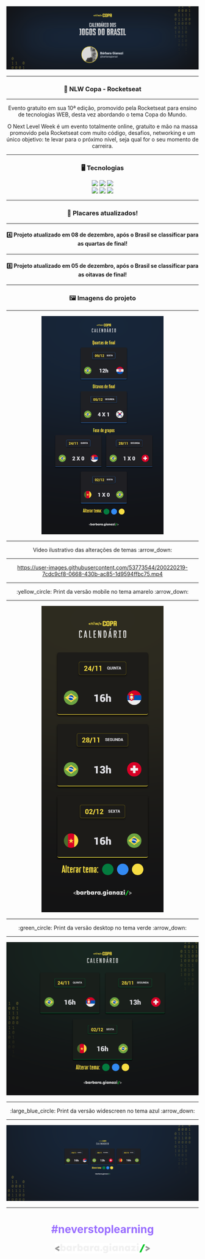 <img src="./assets/capa-projeto.svg">

<hr>
<h3 align="center"> 🚀 NLW Copa - Rocketseat </h3>
<hr>

<p align="center">
Evento gratuito em sua 10ª edição, promovido pela Rocketseat para ensino de tecnologias WEB, desta vez abordando o tema Copa do Mundo.
</p>
<p align="center">
O Next Level Week é um evento totalmente online, gratuito e mão na massa promovido pela Rocketseat com muito código, desafios, networking e um único objetivo: te levar para o próximo nível, seja qual for o seu momento de carreira.
</p>
<hr>

<h3 align="center">🖥️ Tecnologias</h3>
<div align="center">
    <img src="https://img.shields.io/badge/HTML5-E34F26?style=for-the-badge&logo=html5&logoColor=white"/>
    <img src="https://img.shields.io/badge/CSS3-1572B6?style=for-the-badge&logo=css3&logoColor=white"/>
    <img src="https://img.shields.io/badge/JavaScript-F7DF1E?style=for-the-badge&logo=javascript&logoColor=black"/>
    <br>
    <img src="https://img.shields.io/badge/Figma-2E2E2E?style=for-the-badge&logo=figma&logoColor=white"/>
    <img src="https://img.shields.io/badge/GIT-E44C30?style=for-the-badge&logo=git&logoColor=white"/>
    <img src="https://img.shields.io/badge/GitHub-100000?style=for-the-badge&logo=github&logoColor=white"/>
</div>
<hr>
<h3 align="center">🥇 Placares atualizados!</h3>
<hr>
<h4 align="center">4️⃣ Projeto atualizado em 08 de dezembro, após o Brasil se classificar para as quartas de final!</h4>

<hr>
<h4 align="center">8️⃣ Projeto atualizado em 05 de dezembro, após o Brasil se classificar para as oitavas de final!</h4>

<hr>
<h3 align="center">🖼️ Imagens do projeto</h3>
<hr>
<p align="center"><img width=320px; src="./assets\prints\quartasFinal.png" alt="quartasFinal"></p>
<hr>
<p align="center">
Vídeo ilustrativo das alterações de temas :arrow_down:
</p>
<hr>
<div align="center">

https://user-images.githubusercontent.com/53773544/200220219-7cdc9cf8-0668-430b-ac85-1d9594ffbc75.mp4

</div>

<hr>
<p align="center">
:yellow_circle: Print da versão mobile no tema amarelo :arrow_down:
</p>
<hr>
<p align="center"><img width=320px; src="./assets/prints/mobile.png" alt="print mobile"></p>

<hr>
<p align="center">
:green_circle: Print da versão desktop no tema verde :arrow_down:
</p>
<hr>
<center><img src="./assets/prints/desktop.png" alt="print desktop">

<hr>
<p align="center">
:large_blue_circle: Print da versão widescreen no tema azul :arrow_down:
</p>
<hr>
<center><img src="./assets/prints/widescreen.png" alt="print widescreen">

<hr>

<div align="center">

<h1 style="color: #996dff; font-weight:bold">#neverstoplearning</h1>

</div>

<p align="center">
<img src="./assets/logo-fundo-escuro.svg" style="width: 250px; "/>
